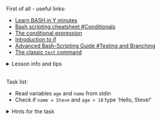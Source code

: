 First of all - useful links:

- [Learn BASH in Y minutes](https://learnxinyminutes.com/docs/bash/)
- [Bash scripting cheatsheet #Conditionals](https://devhints.io/bash#conditionals)
- [The conditional expression](https://wiki.bash-hackers.org/syntax/ccmd/conditional_expression)
- [Introduction to if](https://tldp.org/LDP/Bash-Beginners-Guide/html/sect_07_01.html)
- [Advanced Bash-Scripting Guide #Testing and Branching](https://tldp.org/LDP/abs/html/testbranch.html)
- [The classic `test` command](https://wiki.bash-hackers.org/commands/classictest#file_tests)

<details><summary>Lesson info and tips</summary>
<pre>
Syntax of BASH brancing and test constructions:<br>
<strong>IF-THEN-ELIF-ELSE construction:</strong><br>
  if [[ -z "$string" ]]; then
    echo "String is empty";
  elif [[ -n "$string" ]]; then
    echo "String is not empty";
  else
    echo "This never happens";
  fi<br>
<strong>CASE construction:</strong><br>
  case "$variable" in
    "$condition1" )
      command...
    ;;
    "$condition2" )
      command...
    ;;
  esac
</pre>
</details>
<br>

Task list:
- Read variables `age` and `name` from stdin
- Check if `name = Steve` and `age > 18` type 'Hello, Steve!'

<details><summary>Hints for the task</summary>
<pre>
<strong>Task 1:</strong>
  $ read age
  $ read name
<br>
<strong>Task 2:</strong>
  $ if [[ "$name" == "Steve" ]] && [[ "$age" -eq 15 ]]; then
    echo "Hello, Steve!";
    fi
</pre>
</details>
